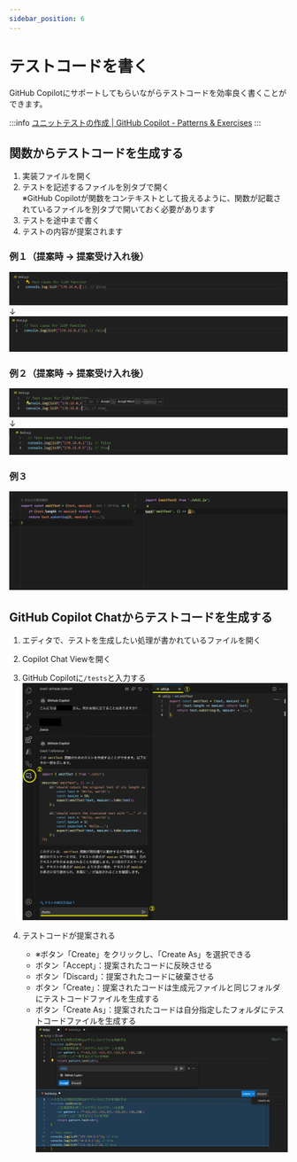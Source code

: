```yaml
---
sidebar_position: 6
---
```


# テストコードを書く

GitHub Copilotにサポートしてもらいながらテストコードを効率良く書くことができます。

:::info
[ユニットテストの作成 | GitHub Copilot - Patterns & Exercises](https://ai-native-development.gitbook.io/docs/v/ja/testing/creating-unit-tests)
:::

## 関数からテストコードを生成する

1. 実装ファイルを開く
2. テストを記述するファイルを別タブで開く  
   ※GitHub Copilotが関数をコンテキストとして扱えるように、関数が記載されているファイルを別タブで開いておく必要があります
3. テストを途中まで書く
4. テストの内容が提案されます

### 例１（提案時 → 提案受け入れ後）

![sample2_before.png](images/sample2_before.png)<br/>
↓<br/>
![sample2_after.png](images/sample2_after.png)

### 例２（提案時 → 提案受け入れ後）

![sample3_before.png](images/sample3_before.png)<br/>
↓<br/>
![sample3_after.png](images/sample3_after.png)

### 例３

![unitTest.gif](images/unitTest.gif)

## GitHub Copilot Chatからテストコードを生成する

1. エディタで、テストを生成したい処理が書かれているファイルを開く
2. Copilot Chat Viewを開く
3. GitHub Copilotに`/tests`と入力する
  ![1to3.png](images/from-chat_1to3.png)

4. テストコードが提案される
   - ※ボタン「Create」をクリックし、「Create As」を選択できる
   - ボタン「Accept」：提案されたコードに反映させる
   - ボタン「Discard」：提案されたコードに破棄させる
   - ボタン「Create」：提案されたコードは生成元ファイルと同じフォルダにテストコードファイルを生成する
   - ボタン「Create As」：提案されたコードは自分指定したフォルダにテストコードファイルを生成する
   ![4png](images/from-chat_4.png)
